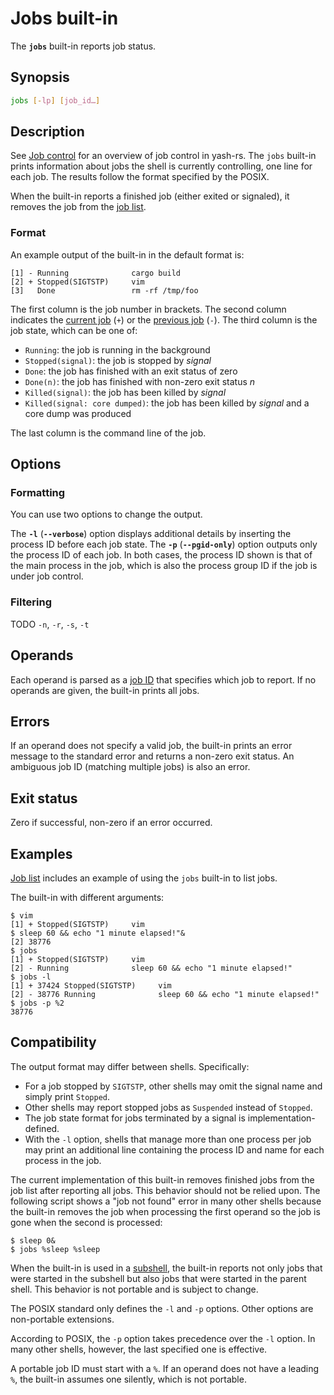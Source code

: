 # Jobs built-in

The **`jobs`** built-in reports job status.

## Synopsis

```sh
jobs [-lp] [job_id…]
```

## Description

See [Job control](../interactive/job_control.md) for an overview of job control in yash-rs. The `jobs` built-in prints information about jobs the shell is currently controlling, one line for each job. The results follow the format specified by the POSIX.

When the built-in reports a finished job (either exited or signaled), it
removes the job from the [job list](../interactive/job_control.md#job-list).

### Format

An example output of the built-in in the default format is:

```text
[1] - Running              cargo build
[2] + Stopped(SIGTSTP)     vim
[3]   Done                 rm -rf /tmp/foo
```

The first column is the job number in brackets. The second column indicates the [current job](../interactive/job_control.md#current-and-previous-jobs) (`+`) or the [previous job](../interactive/job_control.md#current-and-previous-jobs) (`-`). The third column is the job state, which can be one of:

- `Running`: the job is running in the background
- `Stopped(signal)`: the job is stopped by *signal*
- `Done`: the job has finished with an exit status of zero
- `Done(n)`: the job has finished with non-zero exit status *n*
- `Killed(signal)`: the job has been killed by *signal*
- `Killed(signal: core dumped)`: the job has been killed by *signal* and a core dump was produced

The last column is the command line of the job.

## Options

### Formatting

You can use two options to change the output.

The **`-l`** (**`--verbose`**) option displays additional details by inserting the process ID before each job state. The **`-p`** (**`--pgid-only`**) option outputs only the process ID of each job. In both cases, the process ID shown is that of the main process in the job, which is also the process group ID if the job is under job control.

### Filtering

TODO `-n`, `-r`, `-s`, `-t`

## Operands

Each operand is parsed as a [job ID](../interactive/job_control.md#job-ids) that specifies which
job to report. If no operands are given, the built-in prints all jobs.

## Errors

If an operand does not specify a valid job, the built-in prints an error message to the standard error and returns a non-zero exit status. An ambiguous job ID (matching multiple jobs) is also an error.

## Exit status

Zero if successful, non-zero if an error occurred.

## Examples

[Job list](../interactive/job_control.md#job-list) includes an example of using the `jobs` built-in to list jobs.

The built-in with different arguments:

```shell,no_run
$ vim
[1] + Stopped(SIGTSTP)     vim
$ sleep 60 && echo "1 minute elapsed!"&
[2] 38776
$ jobs
[1] + Stopped(SIGTSTP)     vim
[2] - Running              sleep 60 && echo "1 minute elapsed!"
$ jobs -l
[1] + 37424 Stopped(SIGTSTP)     vim
[2] - 38776 Running              sleep 60 && echo "1 minute elapsed!"
$ jobs -p %2
38776
```

## Compatibility

The output format may differ between shells. Specifically:

- For a job stopped by `SIGTSTP`, other shells may omit the signal name and simply print `Stopped`.
- Other shells may report stopped jobs as `Suspended` instead of `Stopped`.
- The job state format for jobs terminated by a signal is implementation-defined.
- With the `-l` option, shells that manage more than one process per job may print an additional line containing the process ID and name for each process in the job.

The current implementation of this built-in removes finished jobs from the
job list after reporting all jobs. This behavior should not be relied
upon. The following script shows a "job not found" error in many other
shells because the built-in removes the job when processing the first
operand so the job is gone when the second is processed:

<!-- markdownlint-disable MD014 -->
```shell,no_run
$ sleep 0&
$ jobs %sleep %sleep
```
<!-- markdownlint-enable MD014 -->

When the built-in is used in a [subshell](../environment/index.html#subshells), the built-in reports not only jobs that were started in the subshell but also jobs that were started in the parent shell. This behavior is not portable and is subject to change.

The POSIX standard only defines the `-l` and `-p` options. Other options are
non-portable extensions.

According to POSIX, the `-p` option takes precedence over the `-l` option.
In many other shells, however, the last specified one is effective.

A portable job ID must start with a `%`. If an operand does not have a
leading `%`, the built-in assumes one silently, which is not portable.
